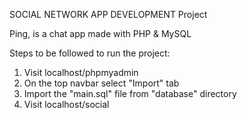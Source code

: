 SOCIAL NETWORK APP DEVELOPMENT Project

Ping, is a chat app made with PHP & MySQL

Steps to be followed to run the project:
1. Visit localhost/phpmyadmin
2. On the top navbar select "Import" tab
3. Import the "main.sql" file from "database" directory
4. Visit localhost/social